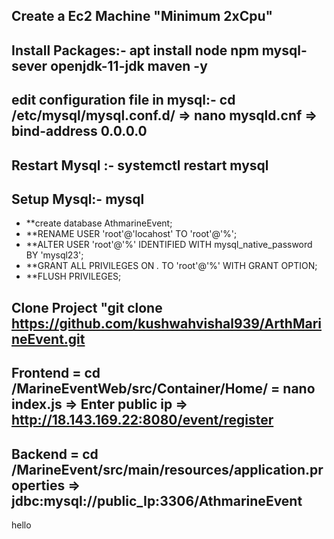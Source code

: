 ## Create a Ec2 Machine "Minimum 2xCpu"
## Install Packages:- apt install node npm mysql-sever openjdk-11-jdk maven -y
## edit configuration file in mysql:- cd /etc/mysql/mysql.conf.d/ => nano mysqld.cnf => bind-address 0.0.0.0
## Restart Mysql :- systemctl restart mysql
## Setup Mysql:- mysql
- **create database AthmarineEvent;
- **RENAME USER 'root'@'locahost' TO 'root'@'%';
- **ALTER USER 'root'@'%' IDENTIFIED WITH mysql_native_password BY 'mysql23';
- **GRANT ALL PRIVILEGES ON *.* TO 'root'@'%' WITH GRANT OPTION;
- **FLUSH PRIVILEGES;
## Clone Project "git clone https://github.com/kushwahvishal939/ArthMarineEvent.git

## Frontend = cd /MarineEventWeb/src/Container/Home/ = nano index.js  => Enter public ip => http://18.143.169.22:8080/event/register

## Backend = cd /MarineEvent/src/main/resources/application.properties  => jdbc:mysql://public_Ip:3306/AthmarineEvent



hello 
